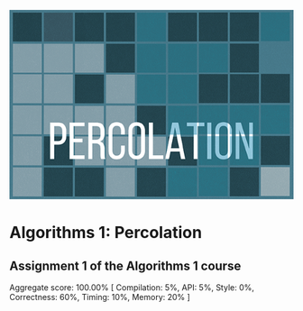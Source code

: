 ![image](./logo.png)
# Algorithms 1: Percolation

## Assignment 1 of the Algorithms 1 course

Aggregate score: 100.00%
[ Compilation: 5%, API: 5%, Style: 0%, Correctness: 60%, Timing: 10%, Memory: 20% ]
